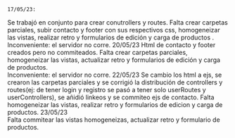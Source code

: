     17/05/23: 
Se trabajó en conjunto para crear conutrollers y routes.
Falta crear carpetas parciales, subir contacto y footer con sus respectivos css, homogeneizar las vistas, realizar retro y formularios de edición y carga de productos .  
Inconveniente: el servidor no corre.
    20/05/23
Html de contacto y footer creados pero no commiteados.
Falta crear carpetas parciales, homogeneizar las vistas, actualizar retro y formularios de edición y carga de productos.  
Inconveniente: el servidor no corre. 
    22/05/23
Se cambio los html a ejs, se crearon las carpetas parciales y se corrigió la distribución de controllers y routes(ej: de tener login y registro se pasó a tener solo userRoutes y userControllers), se añidió linkeos y se commiteo ejs de contacto. 
Falta homogeneizar las vistas, realizar retro y formularios de edicion y carga de productos. 
    23/05/23  
Falta commitear las vistas homogeneizas, actualizar retro y formulario de productos. 